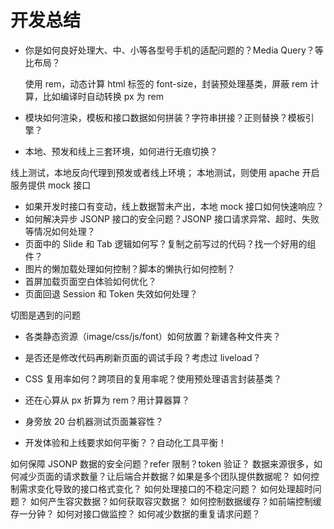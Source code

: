 # 开发总结

- 你是如何良好处理大、中、小等各型号手机的适配问题的？Media Query？等比布局？

    使用 rem，动态计算 html 标签的 font-size，封装预处理基类，屏蔽 rem 计算，比如编译时自动转换 px 为 rem

- 模块如何渲染，模板和接口数据如何拼装？字符串拼接？正则替换？模板引擎？
- 本地、预发和线上三套环境，如何进行无痕切换？

线上测试，本地反向代理到预发或者线上环境；
本地测试，则使用 apache 开启服务提供 mock 接口






- 如果开发时接口有变动，线上数据暂未产出，本地 mock 接口如何快速响应？
- 如何解决异步 JSONP 接口的安全问题？JSONP 接口请求异常、超时、失败等情况如何处理？
- 页面中的 Slide 和 Tab 逻辑如何写？复制之前写过的代码？找一个好用的组件？
- 图片的懒加载处理如何控制？脚本的懒执行如何控制？
- 首屏加载页面空白体验如何优化？
- 页面回退 Session 和 Token 失效如何处理？ 

切图是遇到的问题

- 各类静态资源（image/css/js/font）如何放置？新建各种文件夹？
- 是否还是修改代码再刷新页面的调试手段？考虑过 liveload？
- CSS 复用率如何？跨项目的复用率呢？使用预处理语言封装基类？
- 还在心算从 px 折算为 rem？用计算器算？
- 身旁放 20 台机器测试页面兼容性？

- 开发体验和上线要求如何平衡？？自动化工具平衡！





如何保障 JSONP 数据的安全问题？refer 限制？token 验证？
数据来源很多，如何减少页面的请求数量？让后端合并数据？如果是多个团队提供数据呢？
如何控制需求变化导致的接口格式变化？
如何处理接口的不稳定问题？
如何处理超时问题？
如何产生容灾数据？如何获取容灾数据？
如何控制数据缓存？如前端控制缓存一分钟？
如何对接口做监控？
如何减少数据的重复请求问题？